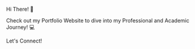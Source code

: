 Hi There! 👋

Check out my Portfolio Website to dive into my Professional and Academic Journey! 💻

Let's Connect!
